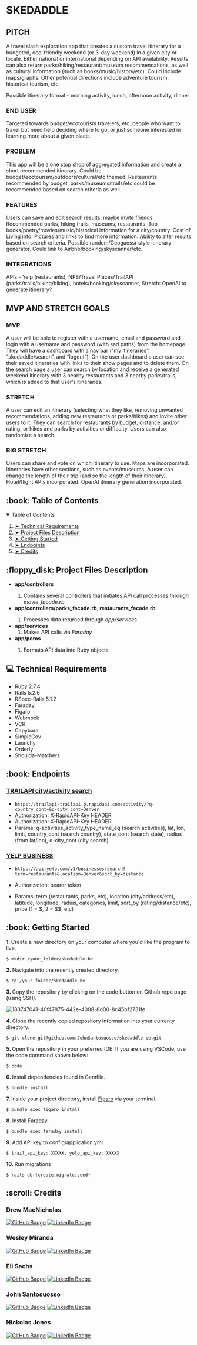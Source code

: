 # SKEDADDLE

## PITCH
A travel slash exploration app that creates a custom travel itinerary for a budgeted, eco-friendly weekend (or 3-day weekend) in a given city or locale. Either national or international depending on API availability. Results can also return parks/hiking/restaurant/museum recommendations, as well as cultural information (such as books/music/history/etc). Could include maps/graphs. Other potential directions include adventure tourism, historical tourism, etc.

Possible itinerary format - morning activity, lunch, afternoon activity, dinner

### END USER
Targeted towards budget/ecotourism travelers, etc. people who want to travel but need help deciding where to go, or just someone interested in learning more about a given place.

### PROBLEM
This app will be a one stop shop of aggregated information and create a short recommended itinerary. Could be budget/ecotourism/outdoors/cultural/etc themed. Restaurants recommended by budget, parks/museums/trails/etc could be recommended based on search criteria as well.

### FEATURES
Users can save and edit search results, maybe invite friends. Recommended parks, hiking trails, museums, restaurants. Top books/poetry/movies/music/historical information for a city/country. Cost of Living info. Pictures and links to find more information. Ability to alter results based on search criteria. Possible random/Geoguessr style itinerary generator. Could link to Airbnb/booking/skyscanner/etc.

### INTEGRATIONS
APIs - Yelp (restaurants), NPS/Travel Places/TrailAPI (parks/trails/hiking/biking), hotels/booking/skyscanner, Stretch: OpenAI to generate itinerary?


## MVP AND STRETCH GOALS

### MVP
A user will be able to register with a username, email and password and login with a username and password (with sad paths) from the homepage. They will have a dashboard with a nav bar (“my itineraries”, “skedaddle/search”, and “logout”). On the user dashboard a user can see their saved itineraries with links to their show pages and to delete them. On the search page a user can search by location and receive a generated weekend itinerary with 3 nearby restaurants and 3 nearby parks/trails, which is added to that user’s itineraries.

### STRETCH
A user can edit an itinerary (selecting what they like, removing unwanted recommendations, adding new restaurants or parks/hikes) and invite other users to it. They can search for restaurants by budget, distance, and/or rating, or hikes and parks by activities or difficulty. Users can also randomize a search.

### BIG STRETCH
Users can share and vote on which itinerary to use. Maps are incorporated. Itineraries have other sections, such as events/museums. A user can change the length of their trip (and so the length of their itinerary). Hotel/flight APIs incorporated. OpenAI itinerary generation incorporated.

<!-- TABLE OF CONTENTS -->
<h2 id="table-of-contents"> :book: Table of Contents</h2>

<details open="open">
  <summary>Table of Contents</summary>
  <ol>
    <li><a href="#techical-requirements"> ➤ Technical Requirements</a></li>
    <li><a href="#project-files-description"> ➤ Project Files Description</a></li>
    <li><a href="#getting-started"> ➤ Getting Started</a></li>
    <li><a href="#Endpoints"> ➤ Endpoints</a></li>
    <li><a href="#credits"> ➤ Credits</a></li>
  </ol>
 </details>
 <!-- PROJECT FILES DESCRIPTION -->
<h2 id="project-files-description"> :floppy_disk: Project Files Description</h2>

<ul>
  <li><b>app/controllers</li></b>
  <ol>
  <li>Contains several controllers that initiates API call processes through <i>movie_facade.rb</i></li></ol>
  <li><b>app/controllers/parks_facade.rb, restaurants_facade.rb</b></li><ol>
  <li>Processes data returned through <i>app/services</i></li></ol>
   <li><b>app/services</b>
    <ol>
  <li>Makes API calls via <i>Faraday</i></li></ol>
  <li><b>app/poros</b></li><ol>
  <li>Formats API data into Ruby objects</li></ol>
</ul>
<!-- TECHNICAL REQUIREMENTS -->
<h2 id="techical-requirements"> 💻 Technical Requirements</h2>
<ul>
  <li>Ruby 2.7.4</li>
  <li>Rails 5.2.6</li>
  <li>RSpec-Rails 5.1.2</li>
  <li>Faraday</li>
  <li>Figaro</li>
  <li>Webmock</li>
  <li>VCR</li>
  <li>Capybara</li>
  <li>SimpleCov</li>
  <li>Launchy</li>
  <li>Orderly</li>
  <li>Shoulda-Matchers</li>
  </ul>
  
  <!-- Endpoints -->
<h2 id="Endpoints"> :book: Endpoints</h2>

### [TRAILAPI city/activity search](https://rapidapi.com/trailapi/api/trailapi/)
* `https://trailapi-trailapi.p.rapidapi.com/activity/?q-country_cont=&q-city_cont=Denver`
* Authorization: X-RapidAPI-Key HEADER
* Authorization: X-RapidAPI-Key HEADER
* Params: q-activities_activity_type_name_eq (search activities), lat, lon, limit, country_cont (search country), state_cont (search state), radius (from lat/lon), q-city_cont (city search)

### [YELP BUSINESS](https://www.yelp.com/developers/documentation/v3/business_search)
* `https://api.yelp.com/v3/businesses/search?term=restaurants&location=Denver&sort_by=distance`
* Authorization: bearer token
* Params: term (restaurants, parks, etc), location (city/address/etc), latitude, longitude, radius, categories, limit, sort_by (rating/distance/etc), price (1 = $, 2 = $$, etc)
  
  <!-- GETTING STARTED -->
<h2 id="getting-started"> :book: Getting Started</h2>

<p><b>1. </b> Create a new directory on your computer where you'd like the program to live.</p>
<pre><code>$ mkdir /your_folder/skedaddle-be</code></pre>

<p><b>2. </b> Navigate into the recently created directory.</p>
<pre><code>$ cd /your_folder/skedaddle-be</code></pre>
<p><b>3. </b> Copy the repository by clicking on the code button on Github repo page (using SSH).</p>

![183747041-40f47875-442e-4008-8d00-8c45bf2731fe](https://user-images.githubusercontent.com/95776577/183752233-c9130b38-ce16-4b4c-aeb4-fdf0d0d4a137.png)

<p><b>4. </b> Clone the recently copied repository information into your currenty directory.</p>
<pre><code>$ git clone git@github.com:JohnSantosuosso/skedaddle-be.git</code></pre>

<p><b>5. </b> Open the repository in your preferred IDE.  If you are using VSCode, use the code command shown below:</p>
<pre><code>$ code .</code></pre>

<p><b>6. </b> Install dependencies found in Gemfile</a>.</p>
<pre><code>$ bundle install</code></pre>

<p><b>7. </b> Inside your project directory, install <a href="https://github.com/laserlemon/figaro"> Figaro</a> via your terminal.</p>
<pre><code>$ bundle exec figaro install</code></pre>

<p><b>8. </b> Install <a href="https://lostisland.github.io/faraday/"> Faraday</a>.</p>
<pre><code>$ bundle exec faraday install</code></pre>

<p><b>9. </b> Add API key to config/applicalion.yml</a>.</p>
<pre><code>$ trail_api_key: XXXXX, yelp_api_key: XXXXX</code></pre>

<p><b>10. </b> Run migrations</p>
<pre><code>$ rails db:{create,migrate,seed}</code></pre>

<!-- CREDITS -->
<h2 id="credits"> :scroll: Credits</h2>
<h3>Drew MacNicholas</h3>

[![GitHub Badge](https://img.shields.io/badge/GitHub-100000?style=for-the-badge&logo=github&logoColor=white)](https://github.com/dmacnicholas)
[![LinkedIn Badge](https://img.shields.io/badge/LinkedIn-0077B5?style=for-the-badge&logo=linkedin&logoColor=white)](https://www.linkedin.com/in/drew-macnicholas-20b75660/)
<h3>Wesley Miranda</h3>

[![GitHub Badge](https://img.shields.io/badge/GitHub-100000?style=for-the-badge&logo=github&logoColor=white)](https://github.com/wes30303)
[![LinkedIn Badge](https://img.shields.io/badge/LinkedIn-0077B5?style=for-the-badge&logo=linkedin&logoColor=white)](https://www.linkedin.com/in/wesley-miranda-80a725196/)
<h3>Eli Sachs</h3>

[![GitHub Badge](https://img.shields.io/badge/GitHub-100000?style=for-the-badge&logo=github&logoColor=white)](https://github.com/easachs)
[![LinkedIn Badge](https://img.shields.io/badge/LinkedIn-0077B5?style=for-the-badge&logo=linkedin&logoColor=white)](https://www.linkedin.com/in/easachs/)
<h3>John Santosuosso</h3>

[![GitHub Badge](https://img.shields.io/badge/GitHub-100000?style=for-the-badge&logo=github&logoColor=white)](https://github.com/JohnSantosuosso)
[![LinkedIn Badge](https://img.shields.io/badge/LinkedIn-0077B5?style=for-the-badge&logo=linkedin&logoColor=white)](https://www.linkedin.com/in/john-santosuosso/)
<h3>Nickolas Jones</h3>

[![GitHub Badge](https://img.shields.io/badge/GitHub-100000?style=for-the-badge&logo=github&logoColor=white)](https://github.com/nlj77)
[![LinkedIn Badge](https://img.shields.io/badge/LinkedIn-0077B5?style=for-the-badge&logo=linkedin&logoColor=white)](https://www.linkedin.com/in/nickolas-jones-523b66b7/)
